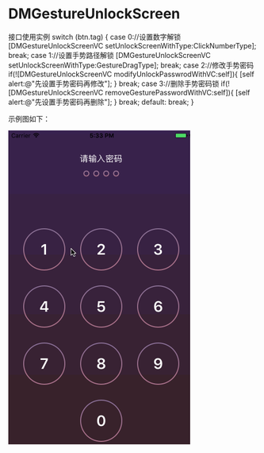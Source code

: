 # DMGestureUnlockScreen

   接口使用实例
   switch (btn.tag) {
     case 0://设置数字解锁
         [DMGestureUnlockScreenVC setUnlockScreenWithType:ClickNumberType];
         break;
     case 1://设置手势路径解锁
         [DMGestureUnlockScreenVC setUnlockScreenWithType:GestureDragType];
         break;
     case 2://修改手势密码
         if(![DMGestureUnlockScreenVC modifyUnlockPasswrodWithVC:self]){
             [self alert:@"先设置手势密码再修改"];
         }
         break;
     case 3://删除手势密码锁
         if(![DMGestureUnlockScreenVC removeGesturePasswordWithVC:self]){
             [self alert:@"先设置手势密码再删除"];
         }
         break;
     default:
         break;
    }


   示例图如下：

   ![](https://github.com/wangdeming/DMGestureUnlockScreen/blob/master/DMGestureUnlockScreen.gif)
